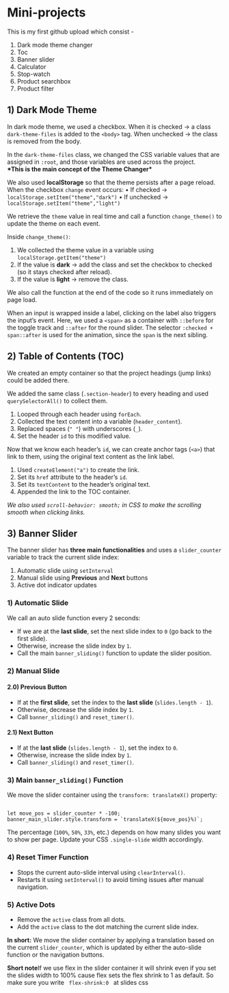 # Mini-projects
This is my first github upload which consist -
<ol>
    <li>Dark mode theme changer</li>
    <li>Toc</li>
    <li>Banner slider</li>
    <li>Calculator</li>
    <li>Stop-watch</li>
    <li>Product searchbox</li>
    <li>Product filter</li>
</ol>

<h2>1) Dark Mode Theme</h2>

<p>In dark mode theme, we used a checkbox.  
When it is checked → a class <code>dark-theme-files</code> is added to the <code>&lt;body&gt;</code> tag.  
When unchecked → the class is removed from the body.</p>

<p>In the <code>dark-theme-files</code> class, we changed the CSS variable values that are assigned in <code>:root</code>, and those variables are used across the project.<br>
<b>*This is the main concept of the Theme Changer*</b></p>

<p>We also used <b>localStorage</b> so that the theme persists after a page reload.<br>
When the checkbox <code>change</code> event occurs:  
• If checked → <code>localStorage.setItem("theme","dark")</code>  
• If unchecked → <code>localStorage.setItem("theme","light")</code></p>

<p>We retrieve the <code>theme</code> value in real time and call a function <code>change_theme()</code> to update the theme on each event. </p>

<p>Inside <code>change_theme()</code>:
<ol>
<li>We collected the theme value in a variable using <code>localStorage.getItem("theme")</code></li>
<li>If the value is <b>dark</b> → add the class and set the checkbox to checked (so it stays checked after reload).</li>
<li>If the value is <b>light</b> → remove the class.</li>
</ol>
We also call the function at the end of the code so it runs immediately on page load.</p>

<p>When an input is wrapped inside a label, clicking on the label also triggers the input’s event.  
Here, we used a <code>&lt;span&gt;</code> as a container with <code>::before</code> for the toggle track and <code>::after</code> for the round slider.  
The selector <code>:checked + span::after</code> is used for the animation, since the <code>span</code> is the next sibling.</p>

<h2>2) Table of Contents (TOC)</h2>

<p>We created an empty container so that the project headings (jump links) could be added there.</p>

<p>We added the same class (<code>.section-header</code>) to every heading and used <code>querySelectorAll()</code> to collect them.</p>

<ol>
    <li>Looped through each header using <code>forEach</code>.</li>
    <li>Collected the text content into a variable (<code>header_content</code>).</li>
    <li>Replaced spaces (<code>" "</code>) with underscores (<code>_</code>).</li>
    <li>Set the header <code>id</code> to this modified value.</li>
</ol>

<p>Now that we know each header’s <code>id</code>, we can create anchor tags (<code>&lt;a&gt;</code>) that link to them, using the original text content as the link label.</p>

<ol>
    <li>Used <code>createElement("a")</code> to create the link.</li>
    <li>Set its <code>href</code> attribute to the header’s <code>id</code>.</li>
    <li>Set its <code>textContent</code> to the header’s original text.</li>
    <li>Appended the link to the TOC container.</li>
</ol>

<p><em>We also used <code>scroll-behavior: smooth;</code> in CSS to make the scrolling smooth when clicking links.</em></p>


<h2>3) Banner Slider</h2>

<p>The banner slider has <strong>three main functionalities</strong> and uses a <code>slider_counter</code> variable to track the current slide index:</p>
<ol>
    <li>Automatic slide using <code>setInterval</code></li>
    <li>Manual slide using <strong>Previous</strong> and <strong>Next</strong> buttons</li>
    <li>Active dot indicator updates</li>
</ol>

<h3>1) Automatic Slide</h3>
<p>We call an auto slide function every 2 seconds:</p>
<ul>
    <li>If we are at the <strong>last slide</strong>, set the next slide index to <code>0</code> (go back to the first slide).</li>
    <li>Otherwise, increase the slide index by <code>1</code>.</li>
    <li>Call the main <code>banner_sliding()</code> function to update the slider position.</li>
</ul>

<h3>2) Manual Slide</h3>

<h4>2.0) Previous Button</h4>
<ul>
    <li>If at the <strong>first slide</strong>, set the index to the <strong>last slide</strong> (<code>slides.length - 1</code>).</li>
    <li>Otherwise, decrease the slide index by <code>1</code>.</li>
    <li>Call <code>banner_sliding()</code> and <code>reset_timer()</code>.</li>
</ul>

<h4>2.1) Next Button</h4>
<ul>
    <li>If at the <strong>last slide</strong> (<code>slides.length - 1</code>), set the index to <code>0</code>.</li>
    <li>Otherwise, increase the slide index by <code>1</code>.</li>
    <li>Call <code>banner_sliding()</code> and <code>reset_timer()</code>.</li>
</ul>

<h3>3) Main <code>banner_sliding()</code> Function</h3>
<p>We move the slider container using the <code>transform: translateX()</code> property:</p>
<code>
let move_pos = slider_counter * -100;
banner_main_slider.style.transform = `translateX(${move_pos}%)`;
</code>

<p>The percentage (<code>100%</code>, <code>50%</code>, <code>33%</code>, etc.) depends on how many slides you want to show per page. Update your CSS <code>.single-slide</code> width accordingly.</p> 
<h3>4) Reset Timer Function</h3> 
<ul> 
    <li>Stops the current auto-slide interval using <code>clearInterval()</code>.</li> <li>Restarts it using <code>setInterval()</code> to avoid timing issues after manual navigation.</li> 
</ul> 
<h3>5) Active Dots</h3> 
<ul> 
    <li>Remove the <code>active</code> class from all dots.</li> 
    <li>Add the <code>active</code> class to the dot matching the current slide index.</li> 
</ul> 
<p><strong>In short:</strong> We move the slider container by applying a translation based on the current <code>slider_counter</code>, which is updated by either the auto-slide function or the navigation buttons.</p>
<p><strong>Short note</strong>If we use flex in the slider container it will shrink even if you set the slides width to 100% cause flex sets the flex shrink to 1 as default. So make sure you write <code> flex-shrink:0 </code> at slides css </p>

